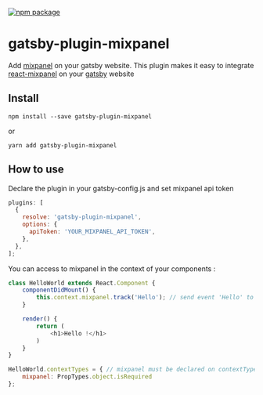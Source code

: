[![npm package](https://img.shields.io/npm/v/gatsby-plugin-mixpanel.svg?style=flat-square)](https://www.npmjs.org/package/gatsby-plugin-mixpanel)


# gatsby-plugin-mixpanel

Add [mixpanel](https://www.mixpanel.com) on your gatsby website.
This plugin makes it easy to integrate [react-mixpanel](https://github.com/neciu/react-mixpanel) on your [gatsby](https://github.com/gatsbyjs/gatsby) website

## Install

`npm install --save gatsby-plugin-mixpanel`

or

`yarn add gatsby-plugin-mixpanel`

## How to use

Declare the plugin in your gatsby-config.js and set mixpanel api token

```javascript
plugins: [
  {
    resolve: 'gatsby-plugin-mixpanel',
    options: {
      apiToken: 'YOUR_MIXPANEL_API_TOKEN',
    },
  },
];
```

You can access to mixpanel in the context of your components :

```javascript
class HelloWorld extends React.Component {
    componentDidMount() {
        this.context.mixpanel.track('Hello'); // send event 'Hello' to mixpanel
    }

    render() {
        return (
            <h1>Hello !</h1>
        )
    }
}

HelloWorld.contextTypes = { // mixpanel must be declared on contextTypes 
    mixpanel: PropTypes.object.isRequired
};
```

